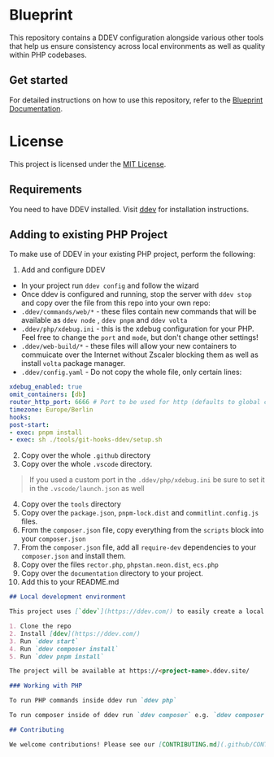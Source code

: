 # Blueprint

This repository contains a DDEV configuration alongside various other tools that help us ensure consistency across local environments as well as quality within PHP codebases.

## Get started

For detailed instructions on how to use this repository, refer to the [Blueprint Documentation](https://terrorsquad.github.io/php-blueprint/).

# License

This project is licensed under the [MIT License](LICENSE.md).

## Requirements

You need to have DDEV installed. Visit [ddev](https://ddev.com/) for installation instructions.

## Adding to existing PHP Project

To make use of DDEV in your existing PHP project, perform the following:

1. Add and configure DDEV

- In your project run `ddev config` and follow the wizard
- Once ddev is configured and running, stop the server with `ddev stop` and copy over the file from this repo into your own repo:
- `.ddev/commands/web/*` - these files contain new commands that will be available as `ddev node` , `ddev pnpm` and `ddev volta`
- `.ddev/php/xdebug.ini` - this is the xdebug configuration for your PHP. Feel free to change the `port` and `mode`, but don't change other settings!
- `.ddev/web-build/*` - these files will allow your new containers to commuicate over the Internet without Zscaler blocking them as well as install `volta` package manager.
- `.ddev/config.yaml` - Do not copy the whole file, only certain lines:

 ```yaml
 xdebug_enabled: true
 omit_containers: [db]
 router_http_port: 6666 # Port to be used for http (defaults to global configuration, usually 80, make sure it doesn't conflict with other ports)
 timezone: Europe/Berlin
 hooks:
 post-start:
 - exec: pnpm install
 - exec: sh ./tools/git-hooks-ddev/setup.sh
 ```

2. Copy over the whole `.github` directory
3. Copy over the whole `.vscode` directory.

 > If you used a custom port in the `.ddev/php/xdebug.ini` be sure to set it in the `.vscode/launch.json` as well

4. Copy over the `tools` directory
5. Copy over the `package.json`, `pnpm-lock.dist` and `commitlint.config.js` files.
6. From the `composer.json` file, copy everything from the `scripts` block into your `composer.json`
7. From the `composer.json` file, add all `require-dev` dependencies to your `composer.json` and install them.
8. Copy over the files `rector.php`, `phpstan.neon.dist`, `ecs.php`
9. Copy over the `documentation` directory to your project.
10. Add this to your README.md

```md
## Local development environment

This project uses [`ddev`](https://ddev.com/) to easily create a local development environment.

1. Clone the repo
2. Install [ddev](https://ddev.com/)
3. Run `ddev start`
4. Run `ddev composer install`
5. Run `ddev pnpm install`

The project will be available at https://<project-name>.ddev.site/

### Working with PHP

To run PHP commands inside ddev run `ddev php`

To run composer inside of ddev run `ddev composer` e.g. `ddev composer install`

## Contributing

We welcome contributions! Please see our [CONTRIBUTING.md](.github/CONTRIBUTING.md) guide for details on how to get started.
```
